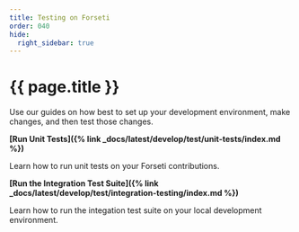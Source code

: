 ```yaml
---
title: Testing on Forseti
order: 040
hide:
  right_sidebar: true
---
```


# {{ page.title }}

Use our guides on how best to set up your development environment, make changes,
and then test those changes.

**[Run Unit Tests]({% link _docs/latest/develop/test/unit-tests/index.md %})**

Learn how to run unit tests on your Forseti contributions.

**[Run the Integration Test Suite]({% link _docs/latest/develop/test/integration-testing/index.md %})**

Learn how to run the integation test suite on your local development environment.
